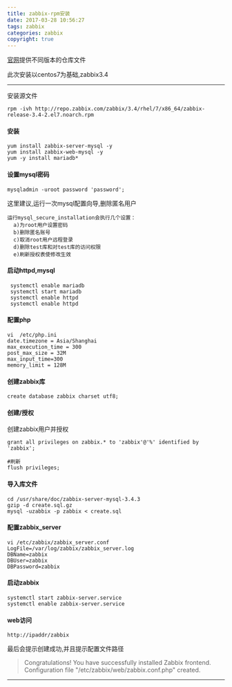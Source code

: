 ```yaml
---
title: zabbix-rpm安装
date: 2017-03-28 10:56:27
tags: zabbix
categories: zabbix
copyright: true
---
```



[官网](https://www.zabbix.com/documentation/3.4/manual/installation/install_from_packages/rhel_centos)提供不同版本的仓库文件

此次安装以centos7为基础,zabbix3.4
<!--more-->

___

安装源文件
```
rpm -ivh http://repo.zabbix.com/zabbix/3.4/rhel/7/x86_64/zabbix-release-3.4-2.el7.noarch.rpm
```
#### 安装
```
yum install zabbix-server-mysql -y
yum install zabbix-web-mysql -y
yum -y install mariadb*
```
#### 设置mysql密码
```
mysqladmin -uroot password 'password';
```
这里建议,运行一次mysql配置向导,删除匿名用户
```
运行mysql_secure_installation会执行几个设置：
  a)为root用户设置密码
  b)删除匿名账号
  c)取消root用户远程登录
  d)删除test库和对test库的访问权限
  e)刷新授权表使修改生效
```

#### 启动httpd,mysql
```
 systemctl enable mariadb
 systemctl start mariadb
 systemctl enable httpd
 systemctl enable httpd
```

#### 配置php
```
vi  /etc/php.ini
date.timezone = Asia/Shanghai
max_execution_time = 300
post_max_size = 32M
max_input_time=300
memory_limit = 128M
```


#### 创建zabbix库
```
create database zabbix charset utf8;
```

#### 创建/授权
创建zabbix用户并授权
```
grant all privileges on zabbix.* to 'zabbix'@'%' identified by 'zabbix';

#刷新
flush privileges;
```

#### 导入库文件
```
cd /usr/share/doc/zabbix-server-mysql-3.4.3
gzip -d create.sql.gz
mysql -uzabbix -p zabbix < create.sql
```
#### 配置zabbix_server
```
vi /etc/zabbix/zabbix_server.conf
LogFile=/var/log/zabbix/zabbix_server.log
DBName=zabbix
DBUser=zabbix
DBPassword=zabbix
```

#### 启动zabbix
```
systemctl start zabbix-server.service 
systemctl enable zabbix-server.service 

```
#### web访问
```
http://ipaddr/zabbix
```
最后会提示创建成功,并且提示配置文件路径

>Congratulations! You have successfully installed Zabbix frontend.
>Configuration file "/etc/zabbix/web/zabbix.conf.php" created.

___
